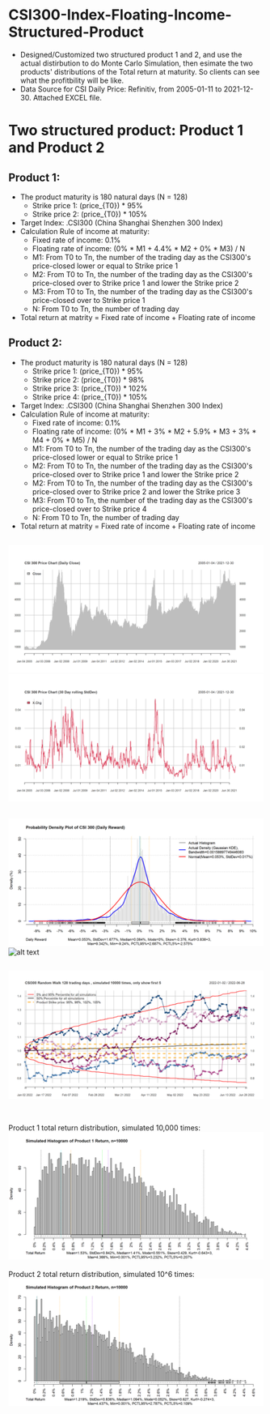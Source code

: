 # CSI300-Index-Floating-Income-Structured-Product
- Designed/Customized two structured product 1 and 2, and use the actual distirbution to do Monte Carlo Simulation, then esimate the two products' distributions of the Total return at maturity. So clients can see what the profitbility will be like. 
- Data Source for CSI Daily Price: Refinitiv, from 2005-01-11 to 2021-12-30. Attached EXCEL file.


# Two structured product: Product 1 and Product 2
## Product 1: 
- The product maturity is 180 natural days (N = 128) 
	- Strike price 1: (price_{T0}) * 95%
	- Strike price 2: (price_{T0}) * 105%
- Target Index: .CSI300 (China Shanghai Shenzhen 300 Index)
- Calculation Rule of income at maturity: 
	- Fixed rate of income: 0.1%
	- Floating rate of income: (0% * M1 + 4.4% * M2 + 0% * M3) / N
	- M1: From T0 to Tn, the number of the trading day as the CSI300's price-closed lower or equal to Strike price 1
	- M2: From T0 to Tn, the number of the trading day as the CSI300's price-closed over to Strike price 1 and lower the Strike price 2
	- M3: From T0 to Tn, the number of the trading day as the CSI300's price-closed over to Strike price 1
	- N: From T0 to Tn, the number of trading day
- Total return at matrity = Fixed rate of income + Floating rate of income
    
## Product 2: 
- The product maturity is 180 natural days (N = 128) 
	- Strike price 1: (price_{T0}) * 95%
	- Strike price 2: (price_{T0}) * 98%
	- Strike price 3: (price_{T0}) * 102%
	- Strike price 4: (price_{T0}) * 105%
- Target Index: .CSI300 (China Shanghai Shenzhen 300 Index)
- Calculation Rule of income at maturity: 
	- Fixed rate of income: 0.1%
	- Floating rate of income: (0% * M1 + 3% * M2 + 5.9% * M3 + 3% * M4 + 0% * M5) / N
	- M1: From T0 to Tn, the number of the trading day as the CSI300's price-closed lower or equal to Strike price 1
	- M2: From T0 to Tn, the number of the trading day as the CSI300's price-closed over to Strike price 1 and lower the Strike price 2
	- M2: From T0 to Tn, the number of the trading day as the CSI300's price-closed over to Strike price 2 and lower the Strike price 3
	- M3: From T0 to Tn, the number of the trading day as the CSI300's price-closed over to Strike price 4
	- N: From T0 to Tn, the number of trading day
- Total return at matrity = Fixed rate of income + Floating rate of income
      
##  
![alt text](https://github.com/tomZpeng/CSI300-Index-Floating-Income-Structured-Product/blob/main/Pictures/CSI300_hist.png?raw=ture) 
![alt text](https://github.com/tomZpeng/CSI300-Index-Floating-Income-Structured-Product/blob/main/Pictures/CSI300_hist_vol.png?raw=ture)
## 

![alt text](https://github.com/tomZpeng/CSI300-Index-Floating-Income-Structured-Product/blob/main/Pictures/CSI300_return_dist.png?raw=ture)
![alt text](https://github.com/tomZpeng/CSI300-Index-Floating-Income-Structured-Product/blob/main/Pictures/CSI300_return_dist.png.jpg?raw=ture)

## 

![alt text](https://github.com/tomZpeng/CSI300-Index-Floating-Income-Structured-Product/blob/main/Pictures/CSI300_random_walk.png?raw=ture)

## 

<br /> Product 1 total return distribution, simulated 10,000 times: 
![alt text](https://github.com/tomZpeng/CSI300-Index-Floating-Income-Structured-Product/blob/main/Pictures/product1.png?raw=ture)
<br />
<br /> Product 2 total return distribution, simulated 10^6 times: 
![alt text](https://github.com/tomZpeng/CSI300-Index-Floating-Income-Structured-Product/blob/main/Pictures/product2.png?raw=ture)
